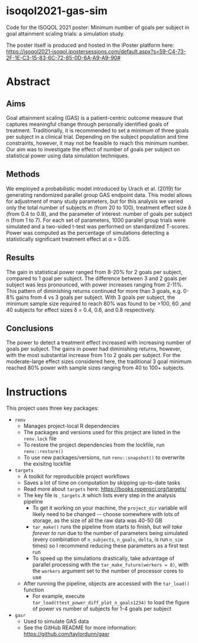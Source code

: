 # isoqol2021-gas-sim

Code for the ISOQOL 2021 poster: Minimum number of goals per subject in goal attainment scaling trials: a simulation study.

The poster itself is produced and hosted in the iPoster platform here: https://isoqol2021-isoqol.ipostersessions.com/default.aspx?s=59-C4-73-2F-1E-C3-15-83-6C-72-85-0D-6A-A9-A9-90#


# Abstract

## Aims

Goal attainment scaling (GAS) is a patient-centric outcome measure that captures meaningful change through personally identified goals of treatment. Traditionally, it is recommended to set a minimum of three goals per subject in a clinical trial. Depending on the subject population and time constraints, however, it may not be feasible to reach this minimum number. Our aim was to investigate the effect of number of goals per subject on statistical power using data simulation techniques.

## Methods

We employed a probabilistic model introduced by Urach et al. (2019) for generating randomized parallel group GAS endpoint data. This model allows for adjustment of many study parameters, but for this analysis we varied only the total number of subjects m (from 20 to 100), treatment effect size δ (from 0.4 to 0.8), and the parameter of interest: number of goals per subject n (from 1 to 7). For each set of parameters, 1000 parallel group trials were simulated and a two-sided t-test was performed on standardized T-scores. Power was computed as the percentage of simulations detecting a statistically significant treatment effect at α = 0.05.

## Results

The gain in statistical power ranged from 8-20% for 2 goals per subject, compared to 1 goal per subject. The difference between 3 and 2 goals per subject was less pronounced, with power increases ranging from 2-11%. This pattern of diminishing returns continued for more than 3 goals, e.g. 0-8% gains from 4 vs 3 goals per subject. With 3 goals per subject, the minimum sample size required to reach 80% was found to be >100, 60 ,and 40 subjects for effect sizes δ = 0.4, 0.6, and 0.8 respectively.

## Conclusions

The power to detect a treatment effect increased with increasing number of goals per subject. The gains in power had diminishing returns, however, with the most substantial increase from 1 to 2 goals per subject. For the moderate-large effect sizes considered here, the traditional 3 goal minimum reached 80% power with sample sizes ranging from 40 to 100+ subjects.

# Instructions

This project uses three key packages:

* `renv`
    * Manages project-local R dependencies
    * The packages and versions used for this project are listed in the `renv.lock` file
    * To restore the project dependencies from the lockfile, run `renv::restore()`
    * To use new packages/versions, run `renv::snapshot()` to overwrite the exisitng lockfile
* `targets`
    * A toolkit for reproducible project workflows
    * Saves a lot of time on computation by skipping up-to-date tasks
    * Read more about `targets` here: https://books.ropensci.org/targets/
    * The key file is `_targets.R` which lists every step in the analysis pipeline
        * To get it working on your machine, the `project_dir` variable will likely need to be changed -- choose somewhere with lots of storage, as the size of all the raw data was 40-50 GB
        * `tar_make()` runs the pipeline from starts to finish, but *will take forever to run* due to the number of parameters being simulated (every combination of `n_subjects`, `n_goals`, `delta`, is run `n_sim` times) so I recommend reducing these parameters as a first test run
        * To speed up the simulations drastically, take advantage of parallel processing with the `tar_make_future(workers = 8)`, with the `workers` argument set to the number of processor cores to use
    * After running the pipeline, objects are accessed with the `tar_load()` function
        * For example, execute `tar_load(ttest_power_diff_plot_n_goals1234)` to load the figure of power vs number of subjects for 1-4 goals per subject
* `gasr`
    * Used to simulate GAS data
    * See the GitHub README for more information: https://github.com/taylordunn/gasr
